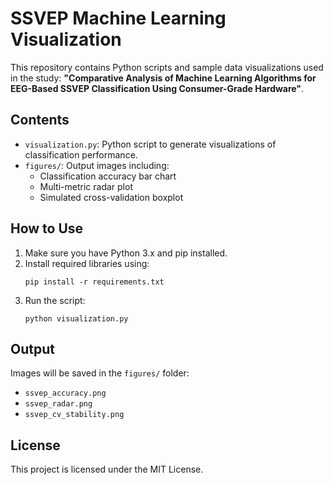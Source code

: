 
# SSVEP Machine Learning Visualization

This repository contains Python scripts and sample data visualizations used in the study:
**"Comparative Analysis of Machine Learning Algorithms for EEG-Based SSVEP Classification Using Consumer-Grade Hardware"**.

## Contents

- `visualization.py`: Python script to generate visualizations of classification performance.
- `figures/`: Output images including:
  - Classification accuracy bar chart
  - Multi-metric radar plot
  - Simulated cross-validation boxplot

## How to Use

1. Make sure you have Python 3.x and pip installed.
2. Install required libraries using:
   ```
   pip install -r requirements.txt
   ```
3. Run the script:
   ```
   python visualization.py
   ```

## Output

Images will be saved in the `figures/` folder:
- `ssvep_accuracy.png`
- `ssvep_radar.png`
- `ssvep_cv_stability.png`

## License

This project is licensed under the MIT License.
